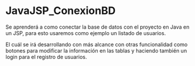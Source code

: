 # JavaJSP_ConexionBD

Se aprenderá a como conectar la base de datos con el proyecto en Java en
un JSP, para esto usaremos como ejemplo un listado de usuarios.

El cuál se irá desarrollando con más alcance con otras funcionalidad 
como botones para modificar la información en las tablas y haciendo
también un login para el registro de usuarios.
